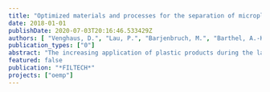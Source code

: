 ```yaml
---
title: "Optimized materials and processes for the separation of microplastic from the water cycle - OEMP"
date: 2018-01-01
publishDate: 2020-07-03T20:16:46.533429Z
authors: [ "Venghaus, D.", "Lau, P.", "Barjenbruch, M.", "Barthel, A.-K.", "Ricking, M.", "Bannick, C. G.", "jaehrig", "Goedecke, C.", "Braun, U.", "Grabbe, U.", "Knefel, M.", "Reber, S.", "Schmitt, T." ]
publication_types: ["0"]
abstract: "The increasing application of plastic products during the last 60 years, entailed an undesirable plastic input to the environment. Small plastic particles (microplastic) are able to reach the water cycle by households and urban areas. Microplastics are defined as particles with smaller than 5 mm and could be subdivided into two groups. Primary microplastics are engineered materials used as product additives for cosmetics, peelings and cleaning agents. Secondary microplastics are produced from the embrittlement of common plastic products, due to physical, chemical or biological degradation processes.The project “Optimized materials and processes for the separation of microplastic from the water cycle” – OEMP founded by the German Bmbf intends the development of new restraining materials and separation processes of various microplastic particles (different in size, shape, type of plastic). Different entry pathways of the urban water cycle in city areas (effluent from wastewater treatment plants, combined sewer overflows, street drainage) are investigated for the purposes of optimized technical approaches, to ensure a sustainable water economy with high class standards in protection of the surface waters. Therefore, a proper assurance is needed, that examines the different technical and natural systems with regard to their retention qualities. An integrant is an evaluable methodology for sampling and analytics of microplastic, as well as a first benchmark of the purification processes, which are developed during the project OEMP. For the effluent of the wastewater treatment plant high performance filtration materials were developed. The first field tests are evaluated and show relevant reduction of suspended solids. The cloth filtration media and for sieve filtration show a removal efficiency of more than 70 % for the Materials down to 20 microns. Further test with pore size materials down to 6 microns will follow. The following figures explain the principle of the cloth filtration media and the sieve filtration. For the fine materials fare higher reduction rates are expected. To analyze the samples a thermal extraction method was developed as well as a sampling technique for high sampling volumes up to 2 m3 to measure the amount of microplastics in the frictions of 500, 100, 50, and 6 microns. Plastics and microplastics will be preserved in the environment for many years, therefore systematic studies in the field of urban water management are reasonable. To implement promising technics for separating microplastics from the effluent of wastewater treatment plant and mixes sewage water at existing infrastructure the municipality, the industry, the research and the citizen/consumer are requested to collaborate. The Project OEMP is founded by the German Bmbf: MachWas – Materialien für eine nachhaltige Wasserwirtschaft“"
featured: false
publication: "*FILTECH*"
projects: ["oemp"]
---
```


